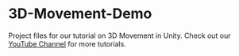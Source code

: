 # 3D-Movement-Demo
Project files for our tutorial on 3D Movement in Unity.
Check out our [YouTube Channel](https://www.youtube.com/channel/UCUJGE6eXB1OXPXbx4CXzTPA) for more tutorials.
